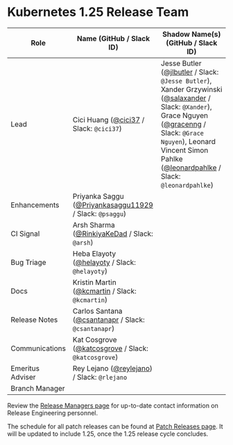 # Kubernetes 1.25 Release Team

| **Role** | **Name** (**GitHub / Slack ID**) | **Shadow Name(s) (GitHub / Slack ID)** |
|----------|----------------------------------|----------------------------------------|
| Lead | Cici Huang ([@cici37](https://github.com/cici37) / Slack: `@cici37`) | Jesse Butler ([@jlbutler](https://github.com/jlbutler) / Slack: `@Jesse Butler`), Xander Grzywinski ([@salaxander](https://github.com/salaxander) / Slack: `@Xander`), Grace Nguyen ([@gracenng](https://github.com/gracenng) / Slack: `@Grace Nguyen`), Leonard Vincent Simon Pahlke ([@leonardpahlke](https://github.com/leonardpahlke) / Slack: `@leonardpahlke`) | 
| Enhancements | Priyanka Saggu ([@Priyankasaggu11929](https://github.com/Priyankasaggu11929) / Slack: `@psaggu`) |
| CI Signal | Arsh Sharma ([@RinkiyaKeDad](https://github.com/RinkiyaKeDad) / Slack: `@arsh`) |
| Bug Triage | Heba Elayoty ([@helayoty](https://github.com/helayoty) / Slack: `@helayoty`) |
| Docs | Kristin Martin ([@kcmartin](https://github.com/kcmartin) / Slack: `@kcmartin`) |
| Release Notes | Carlos Santana ([@csantanapr](https://github.com/csantanapr) / Slack: `@csantanapr`) |
| Communications | Kat Cosgrove ([@katcosgrove](https://github.com/katcosgrove) / Slack: `@katcosgrove`) |
| Emeritus Adviser | Rey Lejano ([@reylejano](https://github.com/reylejano)) / Slack: `@rlejano` | |
| Branch Manager |  |

Review the [Release Managers page](https://github.com/kubernetes/website/blob/main/content/en/releases/release-managers.md) for up-to-date contact information on Release Engineering personnel.

The schedule for all patch releases can be found at [Patch Releases page](https://github.com/kubernetes/website/blob/main/content/en/releases/patch-releases.md). It will be updated to include 1.25, once the 1.25 release cycle concludes.
